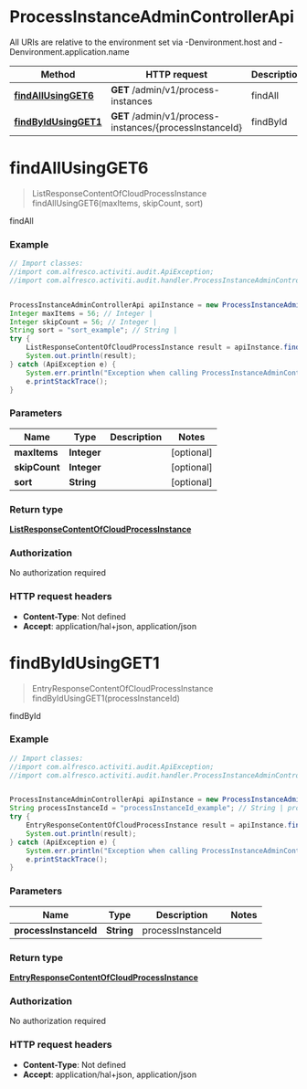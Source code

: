# ProcessInstanceAdminControllerApi

All URIs are relative to the environment set via -Denvironment.host and -Denvironment.application.name

Method | HTTP request | Description
------------- | ------------- | -------------
[**findAllUsingGET6**](ProcessInstanceAdminControllerApi.md#findAllUsingGET6) | **GET** /admin/v1/process-instances | findAll
[**findByIdUsingGET1**](ProcessInstanceAdminControllerApi.md#findByIdUsingGET1) | **GET** /admin/v1/process-instances/{processInstanceId} | findById


<a name="findAllUsingGET6"></a>
# **findAllUsingGET6**
> ListResponseContentOfCloudProcessInstance findAllUsingGET6(maxItems, skipCount, sort)

findAll

### Example
```java
// Import classes:
//import com.alfresco.activiti.audit.ApiException;
//import com.alfresco.activiti.audit.handler.ProcessInstanceAdminControllerApi;


ProcessInstanceAdminControllerApi apiInstance = new ProcessInstanceAdminControllerApi();
Integer maxItems = 56; // Integer | 
Integer skipCount = 56; // Integer | 
String sort = "sort_example"; // String | 
try {
    ListResponseContentOfCloudProcessInstance result = apiInstance.findAllUsingGET6(maxItems, skipCount, sort);
    System.out.println(result);
} catch (ApiException e) {
    System.err.println("Exception when calling ProcessInstanceAdminControllerApi#findAllUsingGET6");
    e.printStackTrace();
}
```

### Parameters

Name | Type | Description  | Notes
------------- | ------------- | ------------- | -------------
 **maxItems** | **Integer**|  | [optional]
 **skipCount** | **Integer**|  | [optional]
 **sort** | **String**|  | [optional]

### Return type

[**ListResponseContentOfCloudProcessInstance**](ListResponseContentOfCloudProcessInstance.md)

### Authorization

No authorization required

### HTTP request headers

 - **Content-Type**: Not defined
 - **Accept**: application/hal+json, application/json

<a name="findByIdUsingGET1"></a>
# **findByIdUsingGET1**
> EntryResponseContentOfCloudProcessInstance findByIdUsingGET1(processInstanceId)

findById

### Example
```java
// Import classes:
//import com.alfresco.activiti.audit.ApiException;
//import com.alfresco.activiti.audit.handler.ProcessInstanceAdminControllerApi;


ProcessInstanceAdminControllerApi apiInstance = new ProcessInstanceAdminControllerApi();
String processInstanceId = "processInstanceId_example"; // String | processInstanceId
try {
    EntryResponseContentOfCloudProcessInstance result = apiInstance.findByIdUsingGET1(processInstanceId);
    System.out.println(result);
} catch (ApiException e) {
    System.err.println("Exception when calling ProcessInstanceAdminControllerApi#findByIdUsingGET1");
    e.printStackTrace();
}
```

### Parameters

Name | Type | Description  | Notes
------------- | ------------- | ------------- | -------------
 **processInstanceId** | **String**| processInstanceId |

### Return type

[**EntryResponseContentOfCloudProcessInstance**](EntryResponseContentOfCloudProcessInstance.md)

### Authorization

No authorization required

### HTTP request headers

 - **Content-Type**: Not defined
 - **Accept**: application/hal+json, application/json

